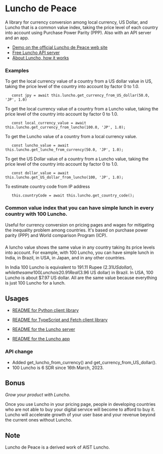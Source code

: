 # Luncho de Peace

A library for currency conversion among local currency, US Dollar, and Luncho that is a
common value index, taking the price level of each country into account using Purchase Power Parity
(PPP).  Also with an API server and an app.

- [Demo on the official Luncho de Peace web site](https://luncho-de-peace.org)
- [Free Luncho API server](https://luncho-de-peace.org/v1/luncho-data?country_code=JP)
- [About Luncho, how it works](https://luncho-de-peace.org/about)

### Examples

To get the local currency value of a country from a US dollar value in US, taking the
   price level of the country into account by factor 0 to 1.0.

   ```
      const jpy = await this.luncho.get_currency_from_US_dollar(50.0, 'JP', 1.0)
   ```

To get the local currency value of a country from a Luncho value, taking the
   price level of the country into account by factor 0 to 1.0.

   ```
      const local_currency_value = await this.luncho.get_currency_from_luncho(100.0, 'JP', 1.0);
   ```

 To get the Luncho value of a country from a local currency value.

   ```
      const luncho_value = await this.luncho.get_luncho_from_currency(50.0, 'JP', 1.0);
   ```

To get the US Dollar value of a country from a Luncho value, taking the
     price level of the country into account by factor 0 to 1.0.

   ```
      const dollar_value = await this.luncho.get_US_dollar_from_luncho(100, 'JP', 1.0);
   ```

To estimate country code from IP address

   ```
      this.countryCode = await this.luncho.get_country_code();
   ```


### Common value index that you can have simple lunch in every country with 100 Luncho.

Useful for currency conversion on pricing pages and wages for mitigating the inequality problem among countries. It's based on purchase power parity (PPP) and World comparison Program (ICP).

###

A luncho value shows the same value in any country taking its price levels into account. For example, with
      100 Luncho, you can have simple lunch in India, in Brazil, in USA, in Japan, and in any other
      countries.

In India 100 Luncho is equivalent to 191.11 Rupee ($2.31 US dollar), while the same 100 Luncho
      is 20.91 Real ($3.96 US dollar) in Brazil. In USA, 100 Luncho is about $7.97 US
        dollar. All are the same value because everything is just 100 Luncho for a lunch.

## Usages

- [README for Python client library](./luncho-python/README.markdown)
- [README for TypeScript and Fetch client library](./luncho-typescript-fetch/README.markdown)

- [README for the Luncho server](./server/README.org)
- [README for the Luncho app](./app/README.org)


### API change

- Added get_luncho_from_currency() and get_currency_from_US_dollar().
- 100 Luncho is 6 SDR since 16th March, 2023.

## Bonus

*Grow your product with Luncho.*

Once you use Luncho in your pricing page, people in developing countries who are not able to
buy your digital service will become to afford to buy it. Luncho will accelerate growth of
your user base and your revenue beyond the current ones without Luncho.

## Note

Luncho de Peace is a derived work of AIST Luncho.
